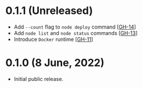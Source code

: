 
# 0.1.1 (Unreleased)

- Add `--count` flag to `node deploy` command [[GH-14](https://github.com/umbracle/eth2-validator/issues/14)]
- Add `node list` and `node status` commands [[GH-13](https://github.com/umbracle/eth2-validator/issues/13)]
- Introduce `Docker` runtime [[GH-11](https://github.com/umbracle/eth2-validator/issues/11)]

# 0.1.0 (8 June, 2022)

- Initial public release.
